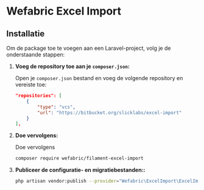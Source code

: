 # Wefabric Excel Import


## Installatie

Om de package toe te voegen aan een Laravel-project, volg je de onderstaande stappen:

1. **Voeg de repository toe aan je `composer.json`:**

   Open je `composer.json` bestand en voeg de volgende repository en vereiste toe:

   ```json
   "repositories": [
       {
           "type": "vcs",
           "url": "https://bitbucket.org/slicklabs/excel-import"
       }
   ],
   ```
2. **Doe vervolgens:**

    Doe vervolgens 
    ```bash
    composer require wefabric/filament-excel-import
    ```
   
3. **Publiceer de configuratie- en migratiebestanden::**
    ```bash
    php artisan vendor:publish --provider="Wefabric\ExcelImport\ExcelImportServiceProvider"
    ```
